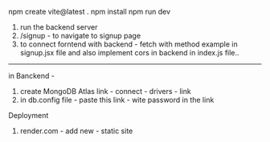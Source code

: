 npm create vite@latest .
npm install
npm run dev

1.  run the backend server
2.  /signup - to navigate to signup page
3. to connect forntend with backend - fetch with method example in signup.jsx file and also implement cors in backend in index.js file..
--------------------------------------------------------------------------------------------------------------------


in Banckend - 
1. create MongoDB Atlas link - connect - drivers - link
2. in db.config file - paste this link - wite password in the link

Deployment
1. render.com - add new - static site       